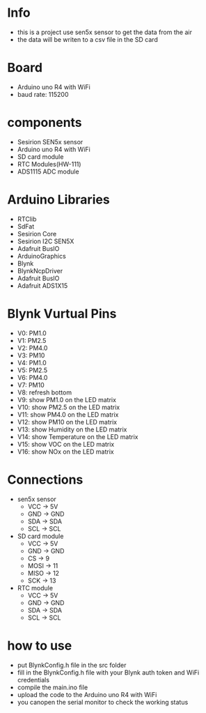 # Info

- this is a project use sen5x sensor to get the data from the air
- the data will be writen to a csv file in the SD card

# Board

- Arduino uno R4 with WiFi
- baud rate: 115200

# components

- Sesirion SEN5x sensor
- Arduino uno R4 with WiFi
- SD card module
- RTC Modules(HW-111)
- ADS1115 ADC module

# Arduino Libraries

- RTClib
- SdFat
- Sesirion Core
- Sesirion I2C SEN5X
- Adafruit BusIO
- ArduinoGraphics
- Blynk
- BlynkNcpDriver
- Adafruit BusIO
- Adafruit ADS1X15

# Blynk Vurtual Pins

- V0: PM1.0
- V1: PM2.5
- V2: PM4.0
- V3: PM10
- V4: PM1.0
- V5: PM2.5
- V6: PM4.0
- V7: PM10
- V8: refresh bottom
- V9: show PM1.0 on the LED matrix
- V10: show PM2.5 on the LED matrix
- V11: show PM4.0 on the LED matrix
- V12: show PM10 on the LED matrix
- V13: show Humidity on the LED matrix
- V14: show Temperature on the LED matrix
- V15: show VOC on the LED matrix
- V16: show NOx on the LED matrix

# Connections

- sen5x sensor
  - VCC -> 5V
  - GND -> GND
  - SDA -> SDA
  - SCL -> SCL
- SD card module
  - VCC -> 5V
  - GND -> GND
  - CS -> 9
  - MOSI -> 11
  - MISO -> 12
  - SCK -> 13
- RTC module
  - VCC -> 5V
  - GND -> GND
  - SDA -> SDA
  - SCL -> SCL

# how to use

- put BlynkConfig.h file in the src folder
- fill in the BlynkConfig.h file with your Blynk auth token and WiFi credentials
- compile the main.ino file
- upload the code to the Arduino uno R4 with WiFi
- you canopen the serial monitor to check the working status
